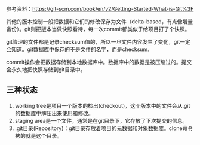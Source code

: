 参考资料：https://git-scm.com/book/en/v2/Getting-Started-What-is-Git%3F



其他的版本控制一般把数据和它们的修改保存为文件（delta-based，有点像增量备份）。git则把版本当做快照看待，每一次commit都类似于给项目打了个快照。

git管理的文件都是记录checksum值的，所以一旦文件内容发生了变化，git一定会知道。git数据库中保存的不是文件的名字，而是checksum.

commit操作会把数据存储到本地数据库中。数据库中的数据是被压缩过的。提交会永久地把快照存储到git目录中。



## 三种状态

1. working tree是项目一个版本的检出(checkout)，这个版本中的文件会从.git的数据库中解压出来使用和修改。
2. staging area是一个文件，通常是在git目录下，它存放了下次提交的信息。
3. .git目录(Repository)：git目录存放着项目的元数据和对象数据库。clone命令拷的就是这个目录。

